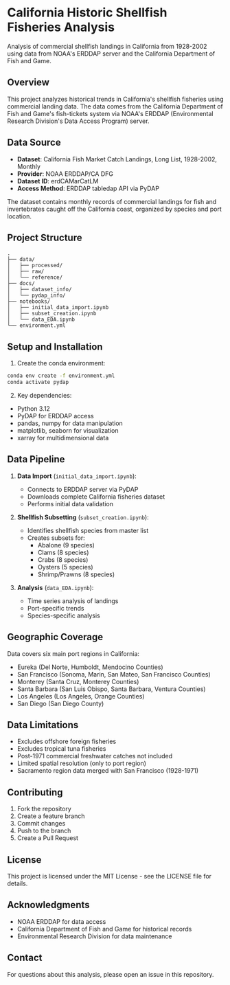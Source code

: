 # California Historic Shellfish Fisheries Analysis

Analysis of commercial shellfish landings in California from 1928-2002 using data from NOAA's ERDDAP server and the California Department of Fish and Game.

## Overview

This project analyzes historical trends in California's shellfish fisheries using commercial landing data. The data comes from the California Department of Fish and Game's fish-tickets system via NOAA's ERDDAP (Environmental Research Division's Data Access Program) server.

## Data Source

- **Dataset**: California Fish Market Catch Landings, Long List, 1928-2002, Monthly
- **Provider**: NOAA ERDDAP/CA DFG
- **Dataset ID**: erdCAMarCatLM
- **Access Method**: ERDDAP tabledap API via PyDAP

The dataset contains monthly records of commercial landings for fish and invertebrates caught off the California coast, organized by species and port location.

## Project Structure

```
.
├── data/
│   ├── processed/
│   ├── raw/
│   └── reference/
├── docs/
│   ├── dataset_info/
│   └── pydap_info/
├── notebooks/
│   ├── initial_data_import.ipynb
│   ├── subset_creation.ipynb
│   └── data_EDA.ipynb
└── environment.yml
```

## Setup and Installation

1. Create the conda environment:

```bash
conda env create -f environment.yml
conda activate pydap
```

2. Key dependencies:

- Python 3.12
- PyDAP for ERDDAP access
- pandas, numpy for data manipulation
- matplotlib, seaborn for visualization
- xarray for multidimensional data

## Data Pipeline

1. **Data Import** (`initial_data_import.ipynb`):

   - Connects to ERDDAP server via PyDAP
   - Downloads complete California fisheries dataset
   - Performs initial data validation

2. **Shellfish Subsetting** (`subset_creation.ipynb`):

   - Identifies shellfish species from master list
   - Creates subsets for:
     - Abalone (9 species)
     - Clams (8 species)
     - Crabs (8 species)
     - Oysters (5 species)
     - Shrimp/Prawns (8 species)

3. **Analysis** (`data_EDA.ipynb`):
   - Time series analysis of landings
   - Port-specific trends
   - Species-specific analysis

## Geographic Coverage

Data covers six main port regions in California:

- Eureka (Del Norte, Humboldt, Mendocino Counties)
- San Francisco (Sonoma, Marin, San Mateo, San Francisco Counties)
- Monterey (Santa Cruz, Monterey Counties)
- Santa Barbara (San Luis Obispo, Santa Barbara, Ventura Counties)
- Los Angeles (Los Angeles, Orange Counties)
- San Diego (San Diego County)

## Data Limitations

- Excludes offshore foreign fisheries
- Excludes tropical tuna fisheries
- Post-1971 commercial freshwater catches not included
- Limited spatial resolution (only to port region)
- Sacramento region data merged with San Francisco (1928-1971)

## Contributing

1. Fork the repository
2. Create a feature branch
3. Commit changes
4. Push to the branch
5. Create a Pull Request

## License

This project is licensed under the MIT License - see the LICENSE file for details.

## Acknowledgments

- NOAA ERDDAP for data access
- California Department of Fish and Game for historical records
- Environmental Research Division for data maintenance

## Contact

For questions about this analysis, please open an issue in this repository.
